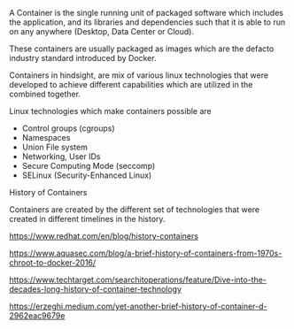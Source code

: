 A Container is the single running unit of packaged software which includes the application, and its libraries and dependencies such that it is able to run on any anywhere (Desktop, Data Center or Cloud).

These containers are usually packaged as images which are the defacto industry standard introduced by Docker.

Containers in hindsight, are mix of various linux technologies that were developed to achieve different capabilities which are utilized in the combined together.

Linux technologies which make containers possible are
- Control groups (cgroups)
- Namespaces
- Union File system
- Networking, User IDs
- Secure Computing Mode (seccomp)
- SELinux (Security-Enhanced Linux)


History of Containers

Containers are created by the different set of technologies that were created in different timelines in the history.

https://www.redhat.com/en/blog/history-containers

https://www.aquasec.com/blog/a-brief-history-of-containers-from-1970s-chroot-to-docker-2016/

https://www.techtarget.com/searchitoperations/feature/Dive-into-the-decades-long-history-of-container-technology

https://erzeghi.medium.com/yet-another-brief-history-of-container-d-2962eac9679e



